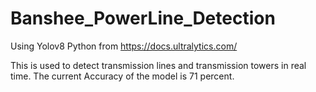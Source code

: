 # Banshee_PowerLine_Detection
Using Yolov8 Python from https://docs.ultralytics.com/

This is used to detect transmission lines and transmission towers in real time.
The current Accuracy of the model is 71 percent.
